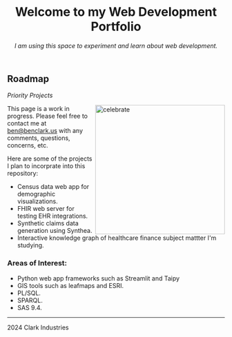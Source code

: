 <header>

<!--
  <<< Author notes: Course header >>>
  Include a 1280×640 image, course title in sentence case, and a concise description in emphasis.
  In your repository settings: enable template repository, add your 1280×640 social image, auto delete head branches.
  Add your open source license, GitHub uses MIT license.
-->

# Welcome to my Web Development Portfolio

_I am using this space to experiment and learn about web development._

</header>

<!--
  <<< Author notes: Finish >>>
  Review what we learned, ask for feedback, provide next steps.
-->

## Roadmap

_Priority Projects_

<img src=https://octodex.github.com/images/constructocat2.jpg alt=celebrate width=300 align=right>

This page is a work in progress. Please feel free to contact me at ben@benclark.us with any comments, questions, concerns, etc.

Here are some of the projects I plan to incorprate into this repository:

- Census data web app for demographic visualizations.
- FHIR web server for testing EHR integrations.
- Synthetic claims data generation using Synthea.
- Interactive knowledge graph of healthcare finance subject mattter I'm studying.

### Areas of Interest:

- Python web app frameworks such as Streamlit and Taipy
- GIS tools such as leafmaps and ESRI.
- PL/SQL.
- SPARQL.
- SAS 9.4.

<footer>

<!--
  <<< Author notes: Footer >>>
  Add a link to get support, GitHub status page, code of conduct, license link.
-->

---

2024 Clark Industries

</footer>
